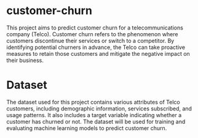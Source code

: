# customer-churn

This project aims to predict customer churn for a telecommunications company (Telco). Customer churn refers to the phenomenon where customers discontinue their services or switch to a competitor. By identifying potential churners in advance, the Telco can take proactive measures to retain those customers and mitigate the negative impact on their business.

# Dataset
The dataset used for this project contains various attributes of Telco customers, including demographic information, services subscribed, and usage patterns. It also includes a target variable indicating whether a customer has churned or not. The dataset will be used for training and evaluating machine learning models to predict customer churn.
